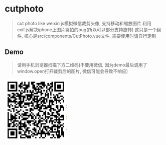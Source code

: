 # cutphoto

> cut photo like weixin
> js模拟微信裁剪头像, 支持移动和缩放图片
> 利用exif.js解决iphone上图片竖拍的bug(所以可以部分支持旋转)
> 这只是一个组件, 核心是src/components/CutPhoto.vue文件. 需要使用时请自行定制

## Demo

> 请用手机浏览器扫描下方二维码(不要用微信, 因为demo最后调用了window.open打开裁剪后的图片, 微信可能会导致不响应)

![](https://raw.githubusercontent.com/Samlin901211/img/master/vuefinger/vue1.0_demo.png)